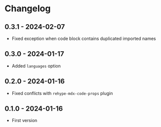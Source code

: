 # Changelog

## 0.3.1 - 2024-02-07

- Fixed exception when code block contains duplicated imported names

## 0.3.0 - 2024-01-17

- Added `languages` option

## 0.2.0 - 2024-01-16

- Fixed conflicts with `rehype-mdx-code-props` plugin

## 0.1.0 - 2024-01-16

- First version
